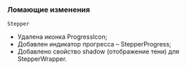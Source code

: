 ### Ломающие изменения

`Stepper`

- Удалена иконка ProgressIcon;
- Добавлен индикатор прогресса – StepperProgress;
- Добавлено свойство shadow (отображение тени) для StepperWrapper.

